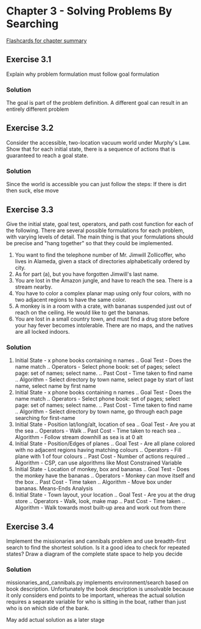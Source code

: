 # Chapter 3 - Solving Problems By Searching #
[Flashcards for chapter summary](http://www.cram.com/flashcards/chapter-3-7507199)


## Exercise 3.1 ##
Explain why problem formulation must follow goal formulation

### Solution ###
The goal is part of the problem definition. A different goal can result in an entirely different problem


## Exercise 3.2 ##
Consider the accessible, two-location vacuum world under Murphy's Law. Show that for
each initial state, there is a sequence of actions that is guaranteed to reach a goal state.

### Solution ###
Since the world is accessible you can just follow the steps: If there is dirt then suck, else move


## Exercise 3.3 ##
Give the initial state, goal test, operators, and path cost function for each of the following.
There are several possible formulations for each problem, with varying levels of detail. The
main thing is that your formulations should be precise and "hang together" so that they could be
implemented.
1. You want to find the telephone number of Mr. Jimwill Zollicoffer, who lives in Alameda,
given a stack of directories alphabetically ordered by city.
2. As for part (a), but you have forgotten Jimwill's last name.
3. You are lost in the Amazon jungle, and have to reach the sea. There is a stream nearby.
4. You have to color a complex planar map using only four colors, with no two adjacent
regions to have the same color.
5. A monkey is in a room with a crate, with bananas suspended just out of reach on the ceiling.
He would like to get the bananas.
6. You are lost in a small country town, and must find a drug store before your hay fever
becomes intolerable. There are no maps, and the natives are all locked indoors.

### Solution ###
1.  Initial State - x phone books containing n names
..  Goal Test - Does the name match
..  Operators - Select phone book: set of pages; select page: set of names; select name.
..  Past Cost - Time taken to find name
..  Algorithm - Select directory by town name, select page by start of last name, select name by first name
2.  Initial State - x phone books containing n names
..  Goal Test - Does the name match
..  Operators - Select phone book: set of pages; select page: set of names; select name.
..  Past Cost - Time taken to find name
..  Algorithm - Select directory by town name, go through each page searching for first-name
3.  Initial State - Position lat/long/alt, location of sea
..  Goal Test - Are you at the sea
..  Operators - Walk
..  Past Cost - Time taken to reach sea
..  Algorithm - Follow stream downhill as sea is at 0 alt
4.  Initial State - Position/Edges of planes
..  Goal Test - Are all plane colored with no adjacent regions having matching colours
..  Operators - Fill plane with 1 of four colours
..  Past Cost - Number of actions required
..  Algorithm - CSP, can use algorithms like Most Constrained Variable
5.  Initial State - Location of monkey, box and bananas
..  Goal Test - Does the monkey have the bananas
..  Operators - Monkey can move itself and the box
..  Past Cost - Time taken
..  Algorithm - Move box under bananas. Means-Ends Analysis
6.  Initial State - Town layout, your location
..  Goal Test - Are you at the drug store
..  Operators - Walk, look, make map
..  Past Cost - Time taken
..  Algorithm - Walk towards most built-up area and work out from there


## Exercise 3.4 ##
Implement the missionaries and cannibals problem and use breadth-first search to find the
shortest solution. Is it a good idea to check for repeated states? Draw a diagram of the complete
state space to help you decide

### Solution ###
missionaries_and_cannibals.py implements environment/search based on book description. Unfortunately the book
description is unsolvable because it only considers end points to be important, whereas the actual solution requires
a separate variable for who is sitting in the boat, rather than just who is on which side of the bank.

May add actual solution as a later stage